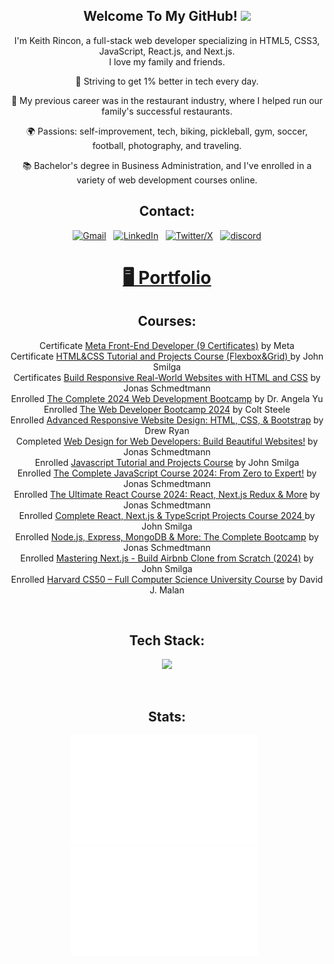 <div align="center">
  
## Welcome To My GitHub! <img src="https://raw.githubusercontent.com/aemmadi/aemmadi/master/wave.gif" width="30"> 

I'm Keith Rincon, a full-stack web developer specializing in HTML5, CSS3, JavaScript, React.js, and Next.js.
<br>
I love my family and friends.
<br>

🚀 Striving to get 1% better in tech every day.
<br>

💼 My previous career was in the restaurant industry, where I helped run our family's successful restaurants.
<br>

🌍 Passions: self-improvement, tech, biking, pickleball, gym, soccer, football, photography, and traveling.
<br>

📚 Bachelor's degree in Business Administration, and I've enrolled in a variety of web development courses online.
<br>

</div>

<div align="center">
  
## Contact:
[![Gmail](https://skillicons.dev/icons?i=gmail)](mailto:keithrincont@gmail.com?subject=Hello%20Jasper,%20From%20Github) &nbsp;
[![LinkedIn](https://skillicons.dev/icons?i=linkedin)](https://www.linkedin.com/in/keithrincon/) &nbsp;
[![Twitter/X](https://skillicons.dev/icons?i=twitter)](https://twitter.com/keithrt3008) &nbsp;
[![discord](https://skillicons.dev/icons?i=discord)](https://discordapp.com/users/kiki3008) 
# [🖥️  Portfolio](https://keithrincon.com/)

</div>

<div align="center">
  
## Courses:

</div>


<div align="center">

Certificate [Meta Front-End Developer (9 Certificates)](https://www.coursera.org/account/accomplishments/certificate/YHUCGQMJ2YKU) by Meta
<br>
Certificate [ HTML&CSS Tutorial and Projects Course (Flexbox&Grid) ](https://www.udemy.com/certificate/UC-dbd4d841-9a41-4806-8a55-0a421b8bdaa9/) by John Smilga
<br>
Certificates [Build Responsive Real-World Websites with HTML and CSS](https://www.udemy.com/certificate/UC-d7df6ef5-eee9-4af2-a920-99cff5966bb1/) by Jonas Schmedtmann
<br>
Enrolled [The Complete 2024 Web Development Bootcamp](https://www.udemy.com/share/101qYw3@iZjhNs-l0JDuuC_cbek9YGzzKhmKtxWLAPKlQpwDNro11meKMsF1YWcPG5V_YN95/) by Dr. Angela Yu
<br>
Enrolled [The Web Developer Bootcamp 2024](https://www.udemy.com/share/101W923@RNaUkkIBlVW_2mXdarglDBVCCRPXo2WOQPR0lPTenJJ6_W1LmCxSRb-Xumi6eCCz/) by Colt Steele
<br>
Enrolled [Advanced Responsive Website Design: HTML, CSS, & Bootstrap](https://www.udemy.com/share/101K8w3@HjyHSgY6vCsMnHTH4blkygfbE6_9Y3Q-G1KTJ1aBVDX3jauZFO3fDp7_MM6YEMjN/) by Drew Ryan
<br>
Completed [Web Design for Web Developers: Build Beautiful Websites!](https://www.udemy.com/share/101rgE3@1VlU4iFR0_xBbC8B90Xzc8OnYQhfCh1gNKqWfTQMu4yrc9y5wnBBbbcn1RXZ2DZdsg==/) by Jonas Schmedtmann
<br>
Enrolled [Javascript Tutorial and Projects Course](https://www.udemy.com/share/101uNA3@-2vT9EVqWG1mnRo2UICAxwm4XFNR1z-WJxoOWBfhU4_IiA3IBmWdS5RXR8j897O0/) by John Smilga
<br>
Enrolled [The Complete JavaScript Course 2024: From Zero to Expert!](https://www.udemy.com/share/101WeY3@vzK3RVM_PSNo02n4Y1J3VK88dsgTk8ghZqqUzuy38qY0OcCQhs-wyIezE0eQszGZxw==/) by Jonas Schmedtmann
<br>
Enrolled [The Ultimate React Course 2024: React, Next.js Redux & More](https://www.udemy.com/share/108PTK3@UWHfY9ktHT-_YUw_YNAzLNCSNNGKmiNd2rZYTuVFY8rcWoUxuh-H2J1qwRfNE7KpHg==/) by Jonas Schmedtmann
<br>
Enrolled [Complete React, Next.js & TypeScript Projects Course 2024 ](https://www.udemy.com/share/101uUA3@2BwIvNF4TAbt029phMyD1gssuJisfr1fmXAJvQev-o_ahn3bqRAstnMjqWmW8Fqm/) by John Smilga
<br>
Enrolled [Node.js, Express, MongoDB & More: The Complete Bootcamp](https://www.udemy.com/share/101Ycs3@-Gu_L5jrG0WSPoIpW43mapdfom5EHKESKxWYPsMCnXf19-aHnmWU-Ttz3KrTw14dZg==/) by Jonas Schmedtmann
<br>
Enrolled [Mastering Next.js - Build Airbnb Clone from Scratch (2024)](https://www.udemy.com/share/10bBox3@FvvcSwBFHwGNXXx6DZ3LU_m-CbWfn9CQ1Q_87lJoaO7MQaAloNGCU4IaFMGnVKFqPg==/) by John Smilga
<br>
Enrolled [Harvard CS50 – Full Computer Science University Course](https://www.youtube.com/watch?v=8mAITcNt710) by David J. Malan
<br>

</div>

<br>

<div align="center">
  
## Tech Stack:

<p align="center">
  <a href="https://skillicons.dev">
    <img src="https://skillicons.dev/icons?i=html,css,js,react,nextjs,express,figma,git,github,ai,instagram,mongodb,bootstrap,netlify,nodejs,npm,ps,postman,redux,tailwind,ts,vercel,vite,vscode,apple" />
  </a>
</p>

</div>

<br>

<div align="center">

## Stats:
<img height=175 alt="GitHub Stats" src="https://raw.githubusercontent.com/keithrincon/github-stats-transparent/a39397d90eecbe76bc0ffd041f72c8892e9ff771/generated/languages.svg" />&nbsp;&nbsp;
<img height=175 alt="GitHub Stats" src="https://raw.githubusercontent.com/keithrincon/github-stats-transparent/a39397d90eecbe76bc0ffd041f72c8892e9ff771/generated/overview.svg" />&nbsp;&nbsp;
</div>

<br>



